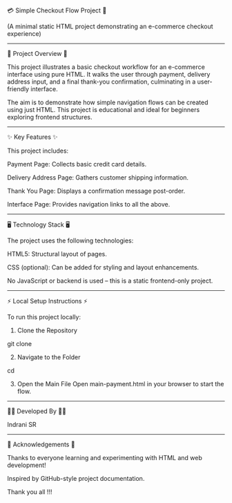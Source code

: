 

💳 Simple Checkout Flow Project 🚚

(A minimal static HTML project demonstrating an e-commerce checkout experience)


---

🌟 Project Overview 🌟

This project illustrates a basic checkout workflow for an e-commerce interface using pure HTML. It walks the user through payment, delivery address input, and a final thank-you confirmation, culminating in a user-friendly interface.

The aim is to demonstrate how simple navigation flows can be created using just HTML. This project is educational and ideal for beginners exploring frontend structures.


---

✨ Key Features ✨

This project includes:

Payment Page: Collects basic credit card details.

Delivery Address Page: Gathers customer shipping information.

Thank You Page: Displays a confirmation message post-order.

Interface Page: Provides navigation links to all the above.



---

🖥 Technology Stack 🖥

The project uses the following technologies:

HTML5: Structural layout of pages.

CSS (optional): Can be added for styling and layout enhancements.

No JavaScript or backend is used – this is a static frontend-only project.



---

⚡ Local Setup Instructions ⚡

To run this project locally:

1. Clone the Repository

git clone <your-repository-url>


2. Navigate to the Folder

cd <project-folder>


3. Open the Main File
Open main-payment.html in your browser to start the flow.




---

👩‍💻 Developed By 👩‍💻

Indrani SR



---

🙏 Acknowledgements 🙏

Thanks to everyone learning and experimenting with HTML and web development!

Inspired by GitHub-style project documentation.

Thank you all !!!
